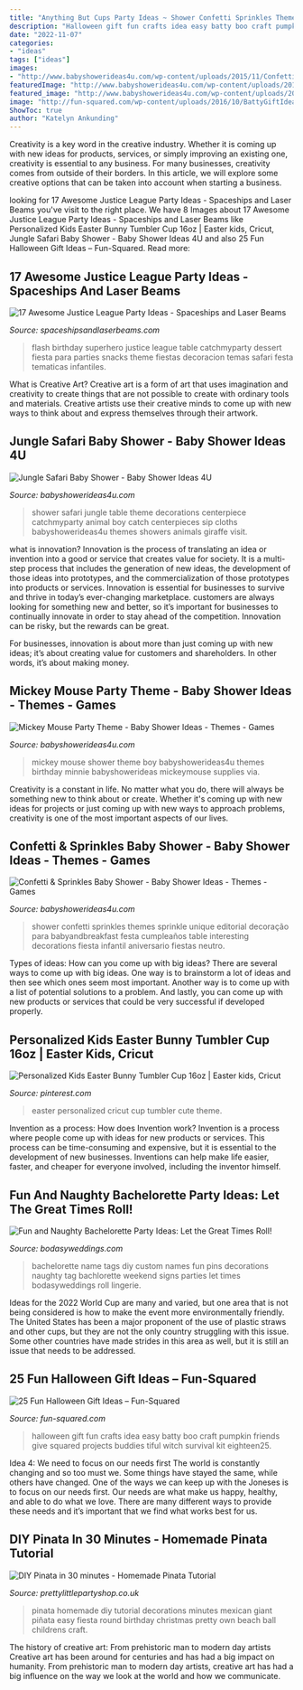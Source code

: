 ```yaml
---
title: "Anything But Cups Party Ideas ~ Shower Confetti Sprinkles Themes Sprinkle Unique Editorial Decoração Para Babyandbreakfast Festa Cumpleaños Table Interesting Decorations Fiesta Infantil Aniversario Fiestas Neutro"
description: "Halloween gift fun crafts idea easy batty boo craft pumpkin friends give squared projects buddies tiful witch survival kit eighteen25"
date: "2022-11-07"
categories:
- "ideas"
tags: ["ideas"]
images:
- "http://www.babyshowerideas4u.com/wp-content/uploads/2015/11/Confetti-Sprinkles-Baby-Shower-dessert-table-decorations-366x550.jpg"
featuredImage: "http://www.babyshowerideas4u.com/wp-content/uploads/2014/01/171.jpg"
featured_image: "http://www.babyshowerideas4u.com/wp-content/uploads/2014/01/171.jpg"
image: "http://fun-squared.com/wp-content/uploads/2016/10/BattyGiftIdea.jpg"
ShowToc: true
author: "Katelyn Ankunding"
---
```



Creativity is a key word in the creative industry. Whether it is coming up with new ideas for products, services, or simply improving an existing one, creativity is essential to any business. For many businesses, creativity comes from outside of their borders. In this article, we will explore some creative options that can be taken into account when starting a business.

	

		
looking for 17 Awesome Justice League Party Ideas - Spaceships and Laser Beams you've visit to the right place. We have 8 Images about 17 Awesome Justice League Party Ideas - Spaceships and Laser Beams like Personalized Kids Easter Bunny Tumbler Cup 16oz | Easter kids, Cricut, Jungle Safari Baby Shower - Baby Shower Ideas 4U and also 25 Fun Halloween Gift Ideas – Fun-Squared. Read more:
		
    
## 17 Awesome Justice League Party Ideas - Spaceships And Laser Beams

<img loading=lazy src="http://spaceshipsandlaserbeams.com/wp-content/uploads/2016/10/11-Flash-Dessert-Table-Ideas-660x880.jpg" onerror="this.onerror=null;this.src='https://tse1.mm.bing.net/th?id=OIP.zBNx3wjatJfbx8VUvMn8NwHaJ4&amp;pid=15.1';" alt="17 Awesome Justice League Party Ideas - Spaceships and Laser Beams">

_Source: spaceshipsandlaserbeams.com_

>flash birthday superhero justice league table catchmyparty dessert fiesta para parties snacks theme fiestas decoracion temas safari festa tematicas infantiles. 

	

What is Creative Art?
Creative art is a form of art that uses imagination and creativity to create things that are not possible to create with ordinary tools and materials. Creative artists use their creative minds to come up with new ways to think about and express themselves through their artwork.

    
## Jungle Safari Baby Shower - Baby Shower Ideas 4U

<img loading=lazy src="https://babyshowerideas4u.com/wp-content/uploads/2014/04/Jungle-Safari-Baby-Shower-setting.jpg" onerror="this.onerror=null;this.src='https://tse4.mm.bing.net/th?id=OIP.Z4dIdQ8hT70vkiE5iFJAVQHaFh&amp;pid=15.1';" alt="Jungle Safari Baby Shower - Baby Shower Ideas 4U">

_Source: babyshowerideas4u.com_

>shower safari jungle table theme decorations centerpiece catchmyparty animal boy catch centerpieces sip cloths babyshowerideas4u themes showers animals giraffe visit. 

	

what is innovation?
Innovation is the process of translating an idea or invention into a good or service that creates value for society. It is a multi-step process that includes the generation of new ideas, the development of those ideas into prototypes, and the commercialization of those prototypes into products or services.
Innovation is essential for businesses to survive and thrive in today’s ever-changing marketplace. customers are always looking for something new and better, so it’s important for businesses to continually innovate in order to stay ahead of the competition. Innovation can be risky, but the rewards can be great.

For businesses, innovation is about more than just coming up with new ideas; it’s about creating value for customers and shareholders. In other words, it’s about making money.

    
## Mickey Mouse Party Theme - Baby Shower Ideas - Themes - Games

<img loading=lazy src="http://www.babyshowerideas4u.com/wp-content/uploads/2014/01/171.jpg" onerror="this.onerror=null;this.src='https://tse1.mm.bing.net/th?id=OIP.3y16QCxKTN3XhuyN3mJtgAHaLI&amp;pid=15.1';" alt="Mickey Mouse Party Theme - Baby Shower Ideas - Themes - Games">

_Source: babyshowerideas4u.com_

>mickey mouse shower theme boy babyshowerideas4u themes birthday minnie babyshowerideas mickeymouse supplies via. 

	

Creativity is a constant in life. No matter what you do, there will always be something new to think about or create. Whether it's coming up with new ideas for projects or just coming up with new ways to approach problems, creativity is one of the most important aspects of our lives.

    
## Confetti &amp; Sprinkles Baby Shower - Baby Shower Ideas - Themes - Games

<img loading=lazy src="http://www.babyshowerideas4u.com/wp-content/uploads/2015/11/Confetti-Sprinkles-Baby-Shower-dessert-table-decorations-366x550.jpg" onerror="this.onerror=null;this.src='https://tse1.mm.bing.net/th?id=OIP.WzqBb3mODD3D5z88FcEvygAAAA&amp;pid=15.1';" alt="Confetti &amp; Sprinkles Baby Shower - Baby Shower Ideas - Themes - Games">

_Source: babyshowerideas4u.com_

>shower confetti sprinkles themes sprinkle unique editorial decoração para babyandbreakfast festa cumpleaños table interesting decorations fiesta infantil aniversario fiestas neutro. 

	

Types of ideas: How can you come up with big ideas?
There are several ways to come up with big ideas. One way is to brainstorm a lot of ideas and then see which ones seem most important. Another way is to come up with a list of potential solutions to a problem. And lastly, you can come up with new products or services that could be very successful if developed properly.

    
## Personalized Kids Easter Bunny Tumbler Cup 16oz | Easter Kids, Cricut

<img loading=lazy src="https://i.pinimg.com/736x/26/b0/f2/26b0f2fbdbf1ab5cc9e7d87fd6d73d5c.jpg" onerror="this.onerror=null;this.src='https://tse4.mm.bing.net/th?id=OIP.krIiS-2SFgOs9KUInWp71QHaIW&amp;pid=15.1';" alt="Personalized Kids Easter Bunny Tumbler Cup 16oz | Easter kids, Cricut">

_Source: pinterest.com_

>easter personalized cricut cup tumbler cute theme. 

	

Invention as a process: How does Invention work?
Invention is a process where people come up with ideas for new products or services. This process can be time-consuming and expensive, but it is essential to the development of new businesses. Inventions can help make life easier, faster, and cheaper for everyone involved, including the inventor himself.

    
## Fun And Naughty Bachelorette Party Ideas: Let The Great Times Roll!

<img loading=lazy src="https://bodasyweddings.com/wp-content/uploads/2016/11/bachelorette-party-name-tags.jpg" onerror="this.onerror=null;this.src='https://tse3.mm.bing.net/th?id=OIP.fbTxFkGFUJt6sJ4rAJBv6QHaJ4&amp;pid=15.1';" alt="Fun and Naughty Bachelorette Party Ideas: Let the Great Times Roll!">

_Source: bodasyweddings.com_

>bachelorette name tags diy custom names fun pins decorations naughty tag bachlorette weekend signs parties let times bodasyweddings roll lingerie. 

	

Ideas for the 2022 World Cup are many and varied, but one area that is not being considered is how to make the event more environmentally friendly. The United States has been a major proponent of the use of plastic straws and other cups, but they are not the only country struggling with this issue. Some other countries have made strides in this area as well, but it is still an issue that needs to be addressed.

    
## 25 Fun Halloween Gift Ideas – Fun-Squared

<img loading=lazy src="http://fun-squared.com/wp-content/uploads/2016/10/BattyGiftIdea.jpg" onerror="this.onerror=null;this.src='https://tse3.mm.bing.net/th?id=OIP.hTbA7Emc6646kCDm7TGcxQHaLE&amp;pid=15.1';" alt="25 Fun Halloween Gift Ideas – Fun-Squared">

_Source: fun-squared.com_

>halloween gift fun crafts idea easy batty boo craft pumpkin friends give squared projects buddies tiful witch survival kit eighteen25. 

	

Idea 4: We need to focus on our needs first
The world is constantly changing and so too must we. Some things have stayed the same, while others have changed. One of the ways we can keep up with the Joneses is to focus on our needs first. Our needs are what make us happy, healthy, and able to do what we love. There are many different ways to provide these needs and it’s important that we find what works best for us.

    
## DIY Pinata In 30 Minutes - Homemade Pinata Tutorial

<img loading=lazy src="http://cdn.shopify.com/s/files/1/0197/8160/files/Easy_make_Pinata_1024x1024.jpg?7613" onerror="this.onerror=null;this.src='https://tse1.mm.bing.net/th?id=OIP.lmhlVeUO2WA8F0kICu0FDQHaLH&amp;pid=15.1';" alt="DIY Pinata in 30 minutes - Homemade Pinata Tutorial">

_Source: prettylittlepartyshop.co.uk_

>pinata homemade diy tutorial decorations minutes mexican giant piñata easy fiesta round birthday christmas pretty own beach ball childrens craft. 

	

The history of creative art: From prehistoric man to modern day artists
Creative art has been around for centuries and has had a big impact on humanity. From prehistoric man to modern day artists, creative art has had a big influence on the way we look at the world and how we communicate.

